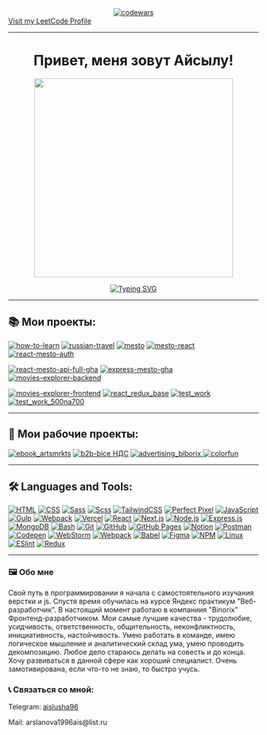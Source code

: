 <div align="center"><a  href="https://www.codewars.com/users/Aislu96"><img alt="codewars" src="https://www.codewars.com/users/Aislu96/badges/large"></a></div>
<a href="https://leetcode.com/u/Aislu96/"  target="_blank" align="center" color="black">Visit my LeetCode Profile</a>


* * *

<h1 align="center">Привет, меня зовут Айсылу! 
</h1>
<div id="header" align="center">
  <img src="https://media3.giphy.com/media/v1.Y2lkPTc5MGI3NjExZ3A0eGU0eXdpNHpkcGJlNzBuejdta2ZoaGhkeDdpZ2tkb3ptMml1NCZlcD12MV9pbnRlcm5hbF9naWZfYnlfaWQmY3Q9cw/smGCEo5zsAXtK4bqAT/giphy.gif" width="400"  />
</div>
<p align="center">
  <a href="https://git.io/typing-svg">
    <img src="https://readme-typing-svg.herokuapp.com?font=Fira+Code&size=25&duration=3000&color=C9E1B7&background=1E0AFF&center=true&vCenter=true&multiline=true&width=550&height=60&lines=%D0%AF+Junior+frontend+%D1%80%D0%B0%D0%B7%D1%80%D0%B0%D0%B1%D0%BE%D1%82%D1%87%D0%B8%D0%BA" alt="Typing SVG" />
  </a>
</p>

* * *

## 📚 Мои проекты:

<div id="badges">
  <a href="https://how-to-learn-azure.vercel.app/"><img src="https://img.shields.io/badge/how%20to%20learn-blue?logoColor=white&style=for-the-badge" alt="how-to-learn"/></a>
  <a href="https://russian-travel-steel.vercel.app/"><img src="https://img.shields.io/badge/russian%20travel-orange?logoColor=white&style=for-the-badge" alt="russian-travel"/></a>
<a href="https://aislu96.github.io/mesto/"><img src="https://img.shields.io/badge/mesto-black?logoColor=white&style=for-the-badge" alt="mesto"/></a>
  <a href="https://aislu96.github.io/mesto-react/"><img src="https://img.shields.io/badge/mesto%20react-blu?logoColor=white&style=for-the-badge" alt="mesto-react"/></a>
  <a href="https://aislu96.github.io/react-mesto-auth/"><img src="https://img.shields.io/badge/react%20mesto%20auth-red?logoColor=white&style=for-the-badge" alt="react-mesto-auth"/></a>

<a href="https://github.com/Aislu96/react-mesto-api-full-gha"><img src="https://img.shields.io/badge/react%20mesto%20api%20full%20gha-yellow?logoColor=white&style=for-the-badge" alt="react-mesto-api-full-gha"/></a>
<a href="https://github.com/Aislu96/express-mesto-gha"><img src="https://img.shields.io/badge/express%20mesto%20gha-pink?logoColor=white&style=for-the-badge" alt="express-mesto-gha"/></a>
<a href="https://github.com/Aislu96/movies-explorer-backend"><img src="https://img.shields.io/badge/movies%20explorer%20backend-green?logoColor=white&style=for-the-badge" alt="movies-explorer-backend"/></a>

<a href="https://movies-explorer-frontend-ecru.vercel.app/"><img src="https://img.shields.io/badge/movies%20explorer%20frontend-purple?logoColor=white&style=for-the-badge" alt="movies-explorer-frontend"/></a>
<a href="https://aislu96.github.io/react_redux_base/"><img src="https://img.shields.io/badge/react%20redux%20base-black?logoColor=red&style=for-the-badge" alt="react_redux_base"/></a>
  <a href="https://aislu96.github.io/test_work/"><img src="https://img.shields.io/badge/test%20work%20binorix-blue?logoColor=white&style=for-the-badge" alt="test_work"/></a>
    <a href="https://aislu96.github.io/test-work-500na700/"><img src="https://img.shields.io/badge/test%20work%20500na700-red?logoColor=white&style=for-the-badge" alt="test_work_500na700"/></a>
</div>

* * *
## 🚀 Мои рабочие проекты:

<div id="badges">
    <a href="https://ebook.artsmrkts.com/"><img src="https://img.shields.io/badge/ebook-blue?logoColor=white&style=for-the-badge" alt="ebook_artsmrkts"/></a>
    <a href="https://b2b-bice.vercel.app/"><img src="https://img.shields.io/badge/НДС-green?logoColor=white&style=for-the-badge" alt="b2b-bice НДС"/></a>
 <a href="https://aislu96.github.io/advertising-binorix/">
  <img src="https://img.shields.io/badge/advertising--binorix-red?logoColor=white&style=for-the-badge" alt="advertising_biborix"/>
</a>
  <a href="https://aislu96.github.io/colorfun/">
  <img src="https://img.shields.io/badge/colorfun-white?logoColor=black&style=for-the-badge" alt="colorfun"/>
</a>


</div>

* * *

## 🛠️ Languages and Tools:

<p>
  <a href="#"><img alt="HTML" src="https://img.shields.io/badge/HTML-E34F26.svg?logo=html5&logoColor=white"></a>
  <a href="#"><img alt="CSS" src="https://img.shields.io/badge/CSS-1572B6.svg?logo=css3&logoColor=white"></a>
  <a href="#"><img alt="Sass" src="https://img.shields.io/badge/-Sass-%23CF649A?logo=sass&logoColor=white"></a>
<a href="#"><img alt="Scss" src="https://img.shields.io/badge/-SCSS-%23CF649A?logo=sass&logoColor=white"></a>
<a href="#"><img alt="TailwindCSS" src="https://img.shields.io/badge/-TailwindCSS-%2300A8E1?logo=tailwind-css&logoColor=white"></a>
  <a href="#"><img alt="Perfect Pixel" src="https://shields.io/badge/-Perfect%20Pixel-FF69B4"></a>
  <a href="#"><img alt="JavaScript" src="https://img.shields.io/badge/JavaScript-F7DF1E.svg?logo=javascript&logoColor=black"></a>
  <a href="#"><img alt="Gulp" src="https://img.shields.io/badge/-Gulp-%2300B74A?logo=gulp&logoColor=white"></a>
<a href="#"><img alt="Webpack" src="https://img.shields.io/badge/-Webpack-%238E2C91?logo=webpack&logoColor=white"></a>
  <a href="#"><img alt="Vercel" src="https://img.shields.io/badge/-Vercel-%23000000?logo=vercel&logoColor=white"></a>
  <a href="#"><img alt="React" src="https://img.shields.io/badge/React-20232a.svg?logo=react&logoColor=%2361DAFB"></a>
  <a href="#"><img alt="Next.js" src="https://img.shields.io/badge/-Next.js-%23000000?logo=next.js&logoColor=white"></a>
  <a href="#"><img alt="Node.js" src="https://img.shields.io/badge/Node.js-43853D.svg?logo=node.js&logoColor=white"></a>
  <a href="#"><img alt="Express.js" src="https://img.shields.io/badge/Express.js-404d59.svg?logo=express&logoColor=white"></a>
  <a href="#"><img alt="MongoDB" src ="https://img.shields.io/badge/MongoDB-4ea94b.svg?logo=mongodb&logoColor=white"></a>
  <a href="#"><img alt="Bash" src="https://img.shields.io/badge/Bash-121011.svg?logo=gnu-bash&logoColor=white"></a>
  <a href="#"><img alt="Git" src="https://img.shields.io/badge/Git-F05033.svg?logo=git&logoColor=white"></a>
  <a href="#"><img alt="GitHub" src="https://img.shields.io/badge/github-%23121011.svg?logo=github&logoColor=white"></a>
  <a href="#"><img alt="GitHub Pages" src="https://img.shields.io/badge/GitHub%20Pages-327FC7.svg?logo=github&logoColor=white"></a>
  <a href="#"><img alt="Notion" src="https://img.shields.io/badge/Notion-010101.svg?logo=notion&logoColor=white"></a>
  <a href="#"><img alt="Postman" src="https://img.shields.io/badge/Postman-FF6C37?logo=postman&logoColor=white"></a>
  <a href="#"><img alt="Codepen" src="https://img.shields.io/badge/Codepen-000000.svg?logo=codepen&logoColor=white"></a>
  <a href="#"><img alt="WebStorm" src="https://img.shields.io/badge/WebStorm-000000?&logo=WebStorm&logoColor=white"></a>
  <a href="#"><img alt="Webpack" src="https://img.shields.io/badge/webpack-%238DD6F9.svg?logo=webpack&logoColor=black"></a>
  <a href="#"><img alt="Babel" src="https://img.shields.io/badge/Babel-F9DC3e?logo=babel&logoColor=black"></a>
  <a href="#"><img alt="Figma" src="https://img.shields.io/badge/figma-%23F24E1E.svg?logo=figma&logoColor=white"></a>
  <a href="#"><img alt="NPM" src="https://img.shields.io/badge/NPM-%23000000.svg?logo=npm&logoColor=white"></a>
  <a href="#"><img alt="Linux" src="https://img.shields.io/badge/Linux-FCC624?logo=linux&logoColor=black"></a>
  <a href="#"><img alt="ESlint" src="https://img.shields.io/badge/-ESLint-%234B32C3?logo=eslint"></a>
<a href="#"><img alt="Redux" src="https://img.shields.io/badge/-Redux-%234B32C3?logo=redux"></a>
</p>

* * *
### 🖼️ Обо мне 
<span>Свой путь в программировании я начала с самостоятельного изучания верстки и js. Спустя время обучилась на курсе Яндекс практикум "Веб-разработчик". В настоящий момент работаю в компаниия "Binorix" Фронтенд-разработчиком.
Мои самые лучшие качества - трудолюбие, усидчивость, ответственность, общительность, неконфликтность, инициативность, настойчивость. Умею работать в команде, имею логическое мышление и аналитический склад ума, умею проводить декомпозицию.
Любое дело стараюсь делать на совесть и до конца. Хочу развиваться в данной сфере как хороший специалист. Очень замотивирована, если что-то не знаю, то быстро учусь.</span>

### 📞 Связаться со мной:

<p>Telegram: <a href="https://t.me/aislusha96">aislusha96</a></p>
<p>Mail: arslanova1996ais@list.ru</p>

